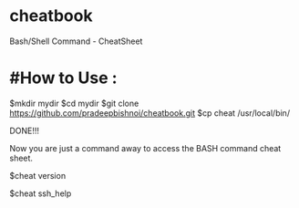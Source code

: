 cheatbook
=========

Bash/Shell Command - CheatSheet

#How to Use :
=============

$mkdir mydir
$cd mydir
$git clone https://github.com/pradeepbishnoi/cheatbook.git
$cp cheat /usr/local/bin/


DONE!!!

Now you are just a command away to access the BASH command cheat sheet.

$cheat version

$cheat ssh_help
